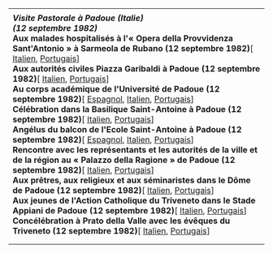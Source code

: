|     |
| --- |
|  |
| ***Visite Pastorale à Padoue (Italie)***<br>***(12 septembre 1982)***<br>**Aux malades hospitalisés à l'« Opera della Provvidenza Sant'Antonio » à Sarmeola de Rubano (12 septembre 1982)**[ [Italien](/content/john-paul-ii/it/speeches/1982/september/documents/hf_jp-ii_spe_19820912_ammalati-padova.html), [Portugais](/content/john-paul-ii/pt/speeches/1982/september/documents/hf_jp-ii_spe_19820912_ammalati-padova.html)]<br>**Aux autorités civiles Piazza Garibaldi à Padoue (12 septembre 1982)**[ [Italien](/content/john-paul-ii/it/speeches/1982/september/documents/hf_jp-ii_spe_19820912_autorita-civili-padova.html), [Portugais](/content/john-paul-ii/pt/speeches/1982/september/documents/hf_jp-ii_spe_19820912_autorita-civili-padova.html)] <br>**Au corps académique de l'Université de Padoue (12 septembre 1982)**[ [Espagnol](/content/john-paul-ii/es/speeches/1982/september/documents/hf_jp-ii_spe_19820912_universita-padova.html), [Italien](/content/john-paul-ii/it/speeches/1982/september/documents/hf_jp-ii_spe_19820912_universita-padova.html), [Portugais](/content/john-paul-ii/pt/speeches/1982/september/documents/hf_jp-ii_spe_19820912_universita-padova.html)] <br>**Célébration dans la Basilique Saint-Antoine à Padoue (12 septembre 1982)**[ [Italien](/content/john-paul-ii/it/homilies/1982/documents/hf_jp-ii_hom_19820912_padova.html), [Portugais](/content/john-paul-ii/pt/homilies/1982/documents/hf_jp-ii_hom_19820912_padova.html)] <br>**Angélus du balcon de l'Ecole Saint-Antoine à Padoue (12 septembre 1982)**[ [Espagnol](/content/john-paul-ii/es/angelus/1982/documents/hf_jp-ii_ang_19820912.html), [Italien](/content/john-paul-ii/it/angelus/1982/documents/hf_jp-ii_ang_19820912.html), [Portugais](/content/john-paul-ii/pt/angelus/1982/documents/hf_jp-ii_ang_19820912.html)] <br>**Rencontre avec les représentants et les autorités de la ville et de la région au « Palazzo della Ragione » de Padoue (12 septembre 1982)**[ [Italien](/content/john-paul-ii/it/speeches/1982/september/documents/hf_jp-ii_spe_19820912_palazzo-ragione.html), [Portugais](/content/john-paul-ii/pt/speeches/1982/september/documents/hf_jp-ii_spe_19820912_palazzo-ragione.html)] <br>**Aux prêtres, aux religieux et aux séminaristes dans le Dôme de Padoue (12 septembre 1982)**[ [Italien](/content/john-paul-ii/it/speeches/1982/september/documents/hf_jp-ii_spe_19820912_duomo-padova.html), [Portugais](/content/john-paul-ii/pt/speeches/1982/september/documents/hf_jp-ii_spe_19820912_duomo-padova.html)] <br>**Aux jeunes de l'Action Catholique du Triveneto dans le Stade Appiani de Padoue (12 septembre 1982)**[ [Italien](/content/john-paul-ii/it/speeches/1982/september/documents/hf_jp-ii_spe_19820912_giovani-triveneto.html), [Portugais](/content/john-paul-ii/pt/speeches/1982/september/documents/hf_jp-ii_spe_19820912_giovani-triveneto.html)] <br>**Concélébration à Prato della Valle avec les évêques du Triveneto (12 septembre 1982)**[ [Italien](/content/john-paul-ii/it/homilies/1982/documents/hf_jp-ii_hom_19820912_vescovi-triveneto.html), [Portugais](/content/john-paul-ii/pt/homilies/1982/documents/hf_jp-ii_hom_19820912_vescovi-triveneto.html)] |
|  |
|  |
